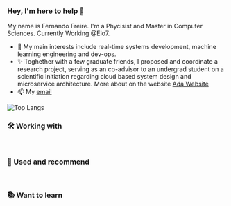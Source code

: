 ### Hey, I'm here to help 👋

My name is Fernando Freire. I'm a Phycisist and Master in Computer Sciences. Currently Working @Elo7.

- 🔭 My main interests include real-time systems development, machine learning engineering and dev-ops.
- ✨ Toghether with a few graduate friends, I proposed and coordinate a research project, serving as an co-advisor to an undergrad student on a scientific initiation regarding cloud based system design and microservice architecture. More about on the website [Ada Website](https://uclab.xyz/ada)
- 📫 My [email](fernando.scattone@alumni.usp.br)


![Top Langs](https://github-readme-stats.vercel.app/api/top-langs/?username=Fernando-Freire&theme=radical&hide=PlpgSQL,tsql,css,jupyter%20notebook,html)


### 🛠️ Working with

<p align="left">
    <img src="https://img.shields.io/badge/Docker-%23F9FAFB.svg?&style=flat-square&logo=docker&logoColor=%232496ED" alt="">
    <img src="https://img.shields.io/badge/Kubernetes-%23F9FAFB.svg?&style=flat-square&logo=kubernetes&logoColor=%23326CE5" alt="">
    <img src="https://img.shields.io/badge/AWS-%23F9FAFB.svg?&style=flat-square&logo=amazon-aws&logoColor=%23232F3E" alt="">
    <img src="https://img.shields.io/badge/VSCode-%23F9FAFB.svg?&style=flat-square&logo=visual-studio-code&logoColor=%23007ACC" alt="">
    <img src="https://img.shields.io/badge/Git-%23F9FAFB.svg?&style=flat-square&logo=git&logoColor=%23F05032" alt="">
    <img src="https://img.shields.io/badge/GitHub-%23F9FAFB.svg?&style=flat-square&logo=github&logoColor=black" alt="">
    <img src="https://img.shields.io/badge/Manjaro-%23F9FAFB.svg?&style=flat-square&logo=manjaro&logoColor=%2335BF5C" alt="">
</p>

### 💛 Used and recommend

<p align="left">
    <img src="https://img.shields.io/badge/VueJS-%23F9FAFB.svg?&style=flat-square&logo=vue.js&logoColor=%234FC08D" alt="">
    <img src="https://img.shields.io/badge/Golang-%23F9FAFB.svg?&style=flat-square&logo=go&logoColor=%2300ADD8" alt="">
</p>

### 📚 Want to learn

<p align="left">
    <img src="https://img.shields.io/badge/Rust-%23F9FAFB.svg?&style=flat-square&logo=rust&logoColor=black" alt="">
</p>

<!--
**Fernando-Freire/Fernando-Freire** is a ✨ _special_ ✨ repository because its `README.md` (this file) appears on your GitHub profile.
